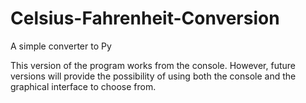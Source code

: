 # Celsius-Fahrenheit-Conversion
A simple converter to Py

This version of the program works from the console.
However, future versions will provide the possibility of using both the console and the graphical interface to choose from.
